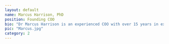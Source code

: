 ```yaml
---
layout: default
name: Marcus Harrison, PhD
position: Founding COO
bio: "Dr Marcus Harrison is an experienced COO with over 15 years in executive roles across life science organisations, including university spinouts, non-profits, and industry ventures. Prior to joining Bind Marcus served as Director of Strategy Delivery and Partnerships at the Usher Institute at the University of Edinburgh, Chief Operating Officer at the Medicines Discovery Catapult (MDC), and before this in executive positions for several start-up and established life science organisations. During the COVID-19 pandemic Marcus established the operational functions at the Alderley Park Lighthouse Lab, helping to scale the UK's diagnostic capacity. Marcus’s broad expertise in building organisations positions him well to build Bind’s core operational functions encompassing partner engagement, project delivery, impact reporting, risk management and programme governance."
pic: "Marcus.jpg"
category: 2
---
```

